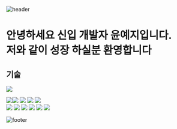 ![header](https://capsule-render.vercel.app/api?type=waving&&color=BDBDC&height=300&section=header&text=윤예지%20입니다&fontSize=90)

# 안녕하세요 신입 개발자 윤예지입니다. <br>저와 같이 성장 하실분 환영합니다

## 기술
<img src="https://img.shields.io/badge/Instagram-hexcode/JAVA-007396?style=plastic&logo=Java&logoColor=white"/>

<img src="https://img.shields.io/badge/JAVA-007396?style=for-the-badge&logo=Java&logoColor=white"><img src="https://img.shields.io/badge/JavaScript-F7DF1E?style=for-the-badge&logo=JavaScript&logoColor=white">
<img src="https://img.shields.io/badge/Spring-6DB33F?style=for-the-badge&logo=Spring&logoColor=white">
<img src="https://img.shields.io/badge/HTML5-E34F26?style=for-the-badge&logo=HTML5&logoColor=white">
<img src="https://img.shields.io/badge/CSS3-1572B6?style=for-the-badge&logo=CSS3&logoColor=white"> <br>
<img src="https://img.shields.io/badge/MySQL-4479A1?style=for-the-badge&logo=MySQL&logoColor=white">
<img src="https://img.shields.io/badge/Oracle-F80000?style=for-the-badge&logo=Oracle&logoColor=white"> 
<img src="https://img.shields.io/badge/aws-232F3E?style=for-the-badge&logo=Amazon aws&logoColor=white">
<img src="https://img.shields.io/badge/Eclipse-2C2255?style=for-the-badge&logo=Eclipse%20IDE&logoColor=white">
<img src="https://img.shields.io/badge/github-181717?style=for-the-badge&logo=github&logoColor=white">
<img src="https://img.shields.io/badge/VSCode-007ACC?style=for-the-badge&logo=VisualStudioCode&logoColor=white">
  
![footer](https://capsule-render.vercel.app/api?type=waving&&color=BDBDC&height=100&section=footer&text=끝%20입니다&fontSize=50)

